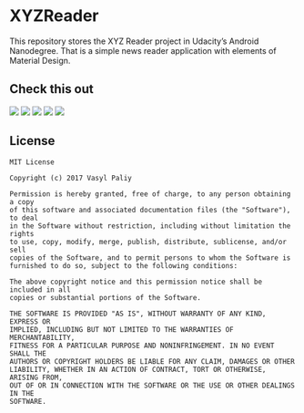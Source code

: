 # XYZReader

This repository stores the XYZ Reader project in Udacity’s Android Nanodegree. That is a simple news reader application with elements of Material Design. 

## Check this out ## 
![](https://github.com/vpaliyX/XYZReader/blob/master/art/ezgif.com-video-to-gif(12).gif)
![](https://github.com/vpaliyX/XYZReader/blob/master/art/ezgif.com-video-to-gif(15).gif)
![](https://github.com/vpaliyX/XYZReader/blob/master/art/ezgif.com-resize.png)
![](https://github.com/vpaliyX/XYZReader/blob/master/art/ezgif.com-resize(1).png)
![](https://github.com/vpaliyX/XYZReader/blob/master/art/tablet_resized.png)

## License ##

``````
MIT License

Copyright (c) 2017 Vasyl Paliy

Permission is hereby granted, free of charge, to any person obtaining a copy
of this software and associated documentation files (the "Software"), to deal
in the Software without restriction, including without limitation the rights
to use, copy, modify, merge, publish, distribute, sublicense, and/or sell
copies of the Software, and to permit persons to whom the Software is
furnished to do so, subject to the following conditions:

The above copyright notice and this permission notice shall be included in all
copies or substantial portions of the Software.

THE SOFTWARE IS PROVIDED "AS IS", WITHOUT WARRANTY OF ANY KIND, EXPRESS OR
IMPLIED, INCLUDING BUT NOT LIMITED TO THE WARRANTIES OF MERCHANTABILITY,
FITNESS FOR A PARTICULAR PURPOSE AND NONINFRINGEMENT. IN NO EVENT SHALL THE
AUTHORS OR COPYRIGHT HOLDERS BE LIABLE FOR ANY CLAIM, DAMAGES OR OTHER
LIABILITY, WHETHER IN AN ACTION OF CONTRACT, TORT OR OTHERWISE, ARISING FROM,
OUT OF OR IN CONNECTION WITH THE SOFTWARE OR THE USE OR OTHER DEALINGS IN THE
SOFTWARE.
``````
